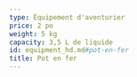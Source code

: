 ```yaml
---
type: Équipement d'aventurier
price: 2 po
weight: 5 kg
capacity: 3,5 L de liquide
id: equipment_hd.md#pot-en-fer
title: Pot en fer
---
```


